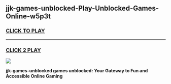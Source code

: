 
## jjk-games-unblocked-Play-Unblocked-Games-Online-w5p3t
<h3>
<a href="https://premium76.site?title=jjk-games-unblocked&ref=24A">CLICK TO PLAY</a></h3>
<hr>

<h3>
<a href="https://premium76.site?title=jjk-games-unblocked&ref=24A">CLICK 2 PLAY</a>
  
</h3>

<a href="https://premium76.site?title=jjk-games-unblocked&ref=24A"><img src="https://clearcache.store/games.png"></a>


**jjk-games-unblocked games unblocked: Your Gateway to Fun and Accessible Online Gaming**
